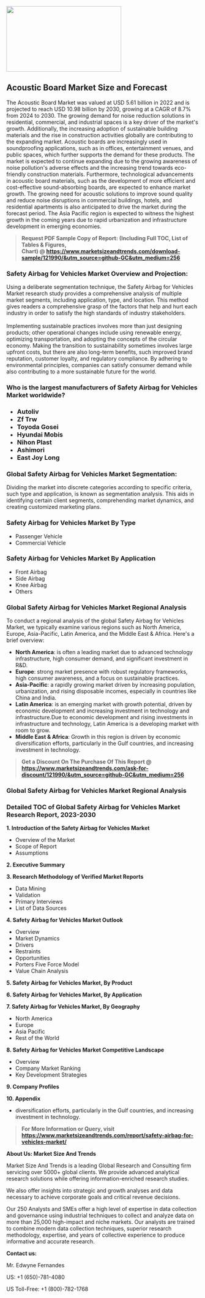 <p><img class="alignnone size-medium wp-image-20088" src="https://ffe5etoiles.com/wp-content/uploads/2024/12/MST1-300x171.png" alt="" width="300" height="171" /></p><h2>Acoustic Board Market Size and Forecast</h2><p>The Acoustic Board Market was valued at USD 5.61 billion in 2022 and is projected to reach USD 10.98 billion by 2030, growing at a CAGR of 8.7% from 2024 to 2030. The growing demand for noise reduction solutions in residential, commercial, and industrial spaces is a key driver of the market's growth. Additionally, the increasing adoption of sustainable building materials and the rise in construction activities globally are contributing to the expanding market. Acoustic boards are increasingly used in soundproofing applications, such as in offices, entertainment venues, and public spaces, which further supports the demand for these products. The market is expected to continue expanding due to the growing awareness of noise pollution's adverse effects and the increasing trend towards eco-friendly construction materials. Furthermore, technological advancements in acoustic board materials, such as the development of more efficient and cost-effective sound-absorbing boards, are expected to enhance market growth. The growing need for acoustic solutions to improve sound quality and reduce noise disruptions in commercial buildings, hotels, and residential apartments is also anticipated to drive the market during the forecast period. The Asia Pacific region is expected to witness the highest growth in the coming years due to rapid urbanization and infrastructure development in emerging economies.</p><blockquote id="" class=""><strong>Request PDF Sample Copy of Report: (Including Full TOC, List of Tables &amp; Figures, Chart)&nbsp;@&nbsp;<strong><a href="https://www.marketsizeandtrends.com/download-sample/121990/&utm_source=github-GC&utm_medium=256" target="_blank">https://www.marketsizeandtrends.com/download-sample/121990/&utm_source=github-GC&utm_medium=256</a></strong></strong></blockquote><h3 id="" class="">Safety Airbag for Vehicles Market&nbsp;Overview and Projection:</h3><p id="" class="">Using a deliberate segmentation technique, the Safety Airbag for Vehicles Market research study provides a comprehensive analysis of multiple market segments, including application, type, and location. This method gives readers a comprehensive grasp of the factors that help and hurt each industry in order to satisfy the high standards of industry stakeholders. <br /> <br />Implementing sustainable practices involves more than just designing products; other operational changes include using renewable energy, optimizing transportation, and adopting the concepts of the circular economy. Making the transition to sustainability sometimes involves large upfront costs, but there are also long-term benefits, such improved brand reputation, customer loyalty, and regulatory compliance. By adhering to environmental principles, companies can satisfy consumer demand while also contributing to a more sustainable future for the world.</p><h3 id="" class="">Who is the largest manufacturers of&nbsp;Safety Airbag for Vehicles Market worldwide?</h3><h3 class=""><p><ul><li>Autoliv </li><li> Zf Trw </li><li> Toyoda Gosei </li><li> Hyundai Mobis </li><li> Nihon Plast </li><li> Ashimori </li><li> East Joy Long</li></ul></p></h3><h3 id="" class="">Global&nbsp;Safety Airbag for Vehicles Market Segmentation:</h3><p id="" class="">Dividing the market into discrete categories according to specific criteria, such type and application, is known as segmentation analysis. This aids in identifying certain client segments, comprehending market dynamics, and creating customized marketing plans.</p><h3 id="" class="">Safety Airbag for Vehicles Market&nbsp;By Type</h3><p><p><ul><li>Passenger Vehicle</li><li> Commercial Vehicle</p></li></ul></p></p><h3 id="" class="">Safety Airbag for Vehicles Market&nbsp;By Application</h3><p class=""><p><ul><li>Front Airbag</li><li> Side Airbag</li><li> Knee Airbag</li><li> Others</li></ul></p></p><h3 id="" class="">Global Safety Airbag for Vehicles Market Regional Analysis</h3><p id="" class="">To conduct a regional analysis of the global Safety Airbag for Vehicles Market, we typically examine various regions such as North America, Europe, Asia-Pacific, Latin America, and the Middle East &amp; Africa. Here's a brief overview:</p><ul><li><strong>North America</strong>: is often a leading market due to advanced technology infrastructure, high consumer demand, and significant investment in R&amp;D.</li><li><strong>Europe</strong>: strong market presence with robust regulatory frameworks, high consumer awareness, and a focus on sustainable practices.</li><li><strong>Asia-Pacific</strong>: a rapidly growing market driven by increasing population, urbanization, and rising disposable incomes, especially in countries like China and India.</li><li><strong>Latin America</strong>: is an emerging market with growth potential, driven by economic development and increasing investment in technology and infrastructure.Due to economic development and rising investments in infrastructure and technology, Latin America is a developing market with room to grow.</li><li><strong>Middle East &amp; Africa</strong>: Growth in this region is driven by economic diversification efforts, particularly in the Gulf countries, and increasing investment in technology.</li></ul><blockquote id="" class=""><strong>Get a Discount On The Purchase Of This Report @ <strong><a href="https://www.marketsizeandtrends.com/ask-for-discount/121990/&utm_source=github-GC&utm_medium=256" target="_blank">https://www.marketsizeandtrends.com/ask-for-discount/121990/&utm_source=github-GC&utm_medium=256</a></strong></strong></blockquote><h3 id="" class="">Global Safety Airbag for Vehicles Market Regional Analysis</h3><h3 id="" class="">Detailed TOC of Global Safety Airbag for Vehicles Market Research Report, 2023-2030</h3><p id="" class=""><strong>1. Introduction of the Safety Airbag for Vehicles Market</strong></p><ul><li>Overview of the Market</li><li>Scope of Report</li><li>Assumptions</li></ul><p id="" class=""><strong>2. Executive Summary</strong></p><p id="" class=""><strong>3. Research Methodology of Verified Market Reports</strong></p><ul><li>Data Mining</li><li>Validation</li><li>Primary Interviews</li><li>List of Data Sources</li></ul><p id="" class=""><strong>4. Safety Airbag for Vehicles Market Outlook</strong></p><ul><li>Overview</li><li>Market Dynamics</li><li>Drivers</li><li>Restraints</li><li>Opportunities</li><li>Porters Five Force Model</li><li>Value Chain Analysis</li></ul><p id="" class=""><strong>5. Safety Airbag for Vehicles Market, By Product</strong></p><p id="" class=""><strong>6. Safety Airbag for Vehicles Market, By Application</strong></p><p id="" class=""><strong>7. Safety Airbag for Vehicles Market, By Geography</strong></p><ul><li>North America</li><li>Europe</li><li>Asia Pacific</li><li>Rest of the World</li></ul><p id="" class=""><strong>8. Safety Airbag for Vehicles Market Competitive Landscape</strong></p><ul><li>Overview</li><li>Company Market Ranking</li><li>Key Development Strategies</li></ul><p id="" class=""><strong>9. Company Profiles</strong></p><p id="" class=""><strong>10. Appendix</strong></p><ul><li>diversification efforts, particularly in the Gulf countries, and increasing investment in technology.</li></ul><blockquote id="" class=""><strong>For More Information or Query, visit <strong><strong><a href="https://www.marketsizeandtrends.com/report/safety-airbag-for-vehicles-market/" target="_blank">https://www.marketsizeandtrends.com/report/safety-airbag-for-vehicles-market/</a></strong></strong></strong></blockquote><p id="" class=""><strong>About Us: Market Size And Trends</strong></p><p id="" class="">Market Size And Trends is a leading Global Research and Consulting firm servicing over 5000+ global clients. We provide advanced analytical research solutions while offering information-enriched research studies.</p><p id="" class="">We also offer insights into strategic and growth analyses and data necessary to achieve corporate goals and critical revenue decisions.</p><p id="" class="">Our 250 Analysts and SMEs offer a high level of expertise in data collection and governance using industrial techniques to collect and analyze data on more than 25,000 high-impact and niche markets. Our analysts are trained to combine modern data collection techniques, superior research methodology, expertise, and years of collective experience to produce informative and accurate research.</p><p id="" class=""><strong>Contact us:</strong></p><p id="" class="">Mr. Edwyne Fernandes</p><p id="" class="">US: +1 (650)-781-4080</p><p id="" class="">US Toll-Free: +1 (800)-782-1768</p>
